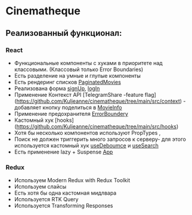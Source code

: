 # Cinematheque

## Реализованный функционал:

### React

- Функциональные компоненты c хуками в приоритете над классовыми. (Классовый только Error Boundaries)
- Есть разделение на умные и глупые компоненты
- Есть рендеринг списков [PaginatedMovies](https://github.com/Kuljeanne/cinematheque/blob/main/src/components/elements/PaginatedMovies/PaginatedIMovies.jsx)
- Реализована форма [signUp](https://github.com/Kuljeanne/cinematheque/blob/main/src/components/elements/SignIn/SignIn.jsx), [logIn](https://github.com/Kuljeanne/cinematheque/blob/main/src/components/elements/Login/Login.jsx)
- Применение Контекст API [TelegramShare -feature flag] (https://github.com/Kuljeanne/cinematheque/tree/main/src/context) - добавляет кнопку поделиться в [MovieInfo](https://github.com/Kuljeanne/cinematheque/blob/main/src/components/pages/MovieInfo/MovieInfo.jsx)
- Применение предохранителя [ErrorBoundery](https://github.com/Kuljeanne/cinematheque/blob/main/src/components/elements/ErrorBoundary/ErrorBoundary.jsx)
- Кастомный хук [hooks] (https://github.com/Kuljeanne/cinematheque/tree/main/src/hooks)
- Хотя бы несколько компонентов используют PropTypes [](), []()
- Поиск не должен триггерить много запросов к серверу- для этого используется кастомный хук [useDeboumce](https://github.com/Kuljeanne/cinematheque/blob/main/src/hooks/useDebounce.js) и [useSearch](https://github.com/Kuljeanne/cinematheque/blob/main/src/hooks/useSearch.js)
- Есть применение lazy + Suspense [App](https://github.com/Kuljeanne/cinematheque/blob/main/src/rotes/AppRotes.jsx)

### Redux

- Используем Modern Redux with Redux Toolkit
- Используем слайсы
- Есть хотя бы одна кастомная мидлвара
- Используется RTK Query
- Используется Transforming Responses
